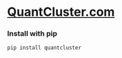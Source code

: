 <h1><a href="http://www.quantcluster.com">QuantCluster.com</a></h1>

<h3>Install with pip</h3>
<pre><code>pip install quantcluster</code></pre>

